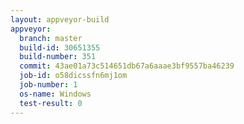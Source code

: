 ```yaml
---
layout: appveyor-build
appveyor:
  branch: master
  build-id: 30651355
  build-number: 351
  commit: 43ae01a73c514651db67a6aaae3bf9557ba46239
  job-id: o58dicssfn6mj1om
  job-number: 1
  os-name: Windows
  test-result: 0
---
```

